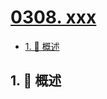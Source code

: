 # [0308. xxx](https://github.com/Tdahuyou/TNotes.leetcode/tree/main/notes/0308.%20xxx)

<!-- region:toc -->

- [1. 📝 概述](#1--概述)

<!-- endregion:toc -->

## 1. 📝 概述
